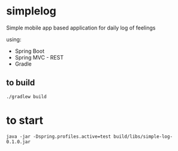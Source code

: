 simplelog
=========

Simple mobile app based application for daily log of feelings

using:
* Spring Boot
* Spring MVC - REST
* Gradle 

## to build

```
./gradlew build
```

# to start 

```
java -jar -Dspring.profiles.active=test build/libs/simple-log-0.1.0.jar
```

